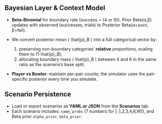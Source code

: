 ## Bayesian Layer & Context Model

- **Beta–Binomial** for boundary rate (success = {4 or 6}). Prior Beta(α,β) updates with observed (successes, trials) to Posterior Beta(α+succ, β+fail).
- We convert posterior mean \( \hat{p}_B \) into a full categorical vector by:
  1) preserving non-boundary categories’ **relative** proportions, scaling them to \(1-\hat{p}_B\),
  2) allocating boundary mass \( \hat{p}_B \) between 4 and 6 in the same ratio as the scenario’s base split.

- **Player vs Bowler**: maintain per-pair counts; the simulator uses the pair-specific posterior every time you simulate.

## Scenario Persistence

- Load or export scenarios as **YAML or JSON** from the **Scenarios** tab.
- Each scenario includes: `name`, `probs` (7 numbers for [·,1,2,3,4,6,W]), and Beta prior `alpha_prior`, `beta_prior`.
